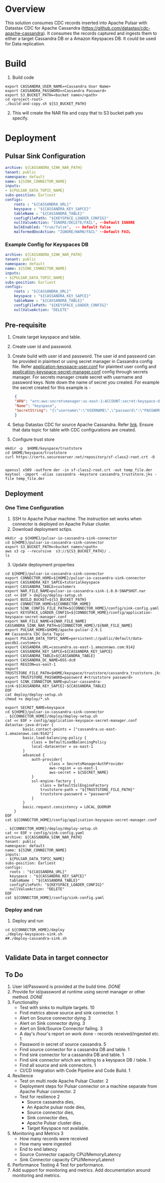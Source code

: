 # Overview
This solution consumes CDC records inserted into Apache Pulsar with Datastax CDC for Apache Cassandra (https://github.com/datastax/cdc-apache-cassandra). 
It consumes the records captured and ingests them to either a target Cassandra DB or a Amazon Keyspaces DB. It could be used for Data replication. 
# Build
1. Build code
```
export CASSANDRA_USER_NAME=<Cassandra User Name>
export CASSANDRA_PASSWORD=<Cassandra Password>
export S3_BUCKET_PATH=<bucket name>/<path>
cd <project-root>
./build-and-copy.sh ${S3_BUCKET_PATH}
```
2. This will create the NAR file and copy that to S3 bucket path you specify. 

# Deployment
## Pulsar Sink Configuration
```yaml
archive: ${CASSANDRA_SINK_NAR_PATH}
tenant: public
namespace: default
name: ${SINK_CONNECTOR_NAME}
inputs:
- ${PULSAR_DATA_TOPIC_NAME}
subs-position: Earliest
configs:
    roots : "${CASSANDRA_URL}"
    keyspace : "${CASSANDRA_KEY_SAPCE}"
    tableName : "${CASSANDRA_TABLE}"
    configFilePath: "${KEYSPACE_LOADER_CONFIG}"
    nullValueAction: "IGNORE/DELETE/FAIL", --Default IGNORE
    bulkEnabled: "true/false",  -- Default false
    malformedDocAction: "IGNORE/WARN/FAIL" --Default FAIL

```

### Example Config for Keyspaces DB
```yaml
archive: ${CASSANDRA_SINK_NAR_PATH}
tenant: public
namespace: default
name: ${SINK_CONNECTOR_NAME}
inputs:
- ${PULSAR_DATA_TOPIC_NAME}
subs-position: Earliest
configs:
    roots : "${CASSANDRA_URL}"
    keyspace : "${CASSANDRA_KEY_SAPCE}"
    tableName : "${CASSANDRA_TABLE}"
    configFilePath: "${KEYSPACE_LOADER_CONFIG}"
    nullValueAction: "DELETE"
```
## Pre-requisite
1. Create target keyspace and table.
2. Create user id and password. 
3. Create build with user id and password. The user id and password can be provided in plaintext or using secret manager in Cassandra config file. Refer [application-keyspace-user.conf](./config/cassandra-loader/application-keyspace-user.conf) for plaintext user config and [application-keyspace-secret-manager.conf](./config/cassandra-loader/application-keyspace-secret-manager.conf) config through secrets manager. For secrets manager create secret with username and password keys. Note down the name of secret you created. For example the secret created for this example is -
   ```json
    {
    "ARN": "arn:aws:secretsmanager:us-east-1:ACCOUNT:secret:keyspace-df3HNX",
    "Name": "keyspace",
    "SecretString": "{\"username\":\"USERNAME\",\"password\":\"PASSWORD\"}"
    }
    ```

4. Setup Datastax CDC for source Apache Cassandra. Refer [link](../README.md). Ensure that data topic for table with CDC configurations are created. 
5. Configure trust store
```shell
mkdir -p  $HOME/keyspace/truststore
cd $HOME/keyspace/truststore
curl https://certs.secureserver.net/repository/sf-class2-root.crt -O
```
```shell

openssl x509 -outform der -in sf-class2-root.crt -out temp_file.der
keytool -import -alias cassandra -keystore cassandra_truststore.jks -file temp_file.der
```


## Deployment 
### One Time Configuration
1. SSH to Apache Pulsar machine. The instruction set works when connector is deployed on Apache Pulsar cluster. 
2. Download deployment sctips.
```shell
mkdir -p ${HOME}/pulsar-io-cassandra-sink-connector
cd ${HOME}/pulsar-io-cassandra-sink-connector
export S3_BUCKET_PATH=<bucket name>/<path>
aws s3 cp --recursive  s3://${S3_BUCKET_PATH}/ .
ls
```
3. Update deployment properties

```shell
cd ${HOME}/pulsar-io-cassandra-sink-connector
export CONNECTOR_HOME=${HOME}/pulsar-io-cassandra-sink-connector
export CASSANDRA_KEY_SAPCE=tutorialkeyspace
export CASSANDRA_TABLE=customers
export NAR_FILE_NAME=pulsar-io-cassandra-sink-1.0.0-SNAPSHOT.nar
cat << EOF > deploy/deploy-setup.sh
export BUILD_BUCKET=${S3_BUCKET_PATH}
export CONNECTOR_HOME=${CONNECTOR_HOME}
export SINK_CONFIG_FILE_PATH=${CONNECTOR_HOME}/config/sink-config.yaml
export KEYSPACE_LOADER_CONFIG=${CONNECTOR_HOME}/config/application-keyspace-secret-manager.conf
export NAR_FILE_NAME=${NAR_FILE_NAME}
CASSANDRA_SINK_NAR_PATH=${CONNECTOR_HOME}/${NAR_FILE_NAME}
export PULSAR_HOME=$HOME/apache-pulsar-2.9.1
## Cassandra CDC Data Topic
export PULSAR_DATA_TOPIC_NAME=persistent://public/default/data-pocdb1.customers
export CASSANDRA_URL=cassandra.us-east-1.amazonaws.com:9142
export CASSANDRA_KEY_SAPCE=${CASSANDRA_KEY_SAPCE}
export CASSANDRA_TABLE=${CASSANDRA_TABLE}
export CASSANDRA_DC_NAME=OSS-dc0
export REGION=us-east-1
export TRUSTSTORE_FILE_PATH=$HOME/keyspace/truststore/cassandra_truststore.jks
export TRUSTSTORE_PASSWORD=password #<truststore password>
export SINK_CONNECTOR_NAME=pulsar-cassandra-sink-${CASSANDRA_KEY_SAPCE}-${CASSANDRA_TABLE}
EOF
cat deploy/deploy-setup.sh
chmod +x deploy/*.sh
```
```shell
export SECRET_NAME=keyspace
cd ${HOME}/pulsar-io-cassandra-sink-connector
. ${CONNECTOR_HOME}/deploy/deploy-setup.sh
cat << EOF > config/application-keyspace-secret-manager.conf
datastax-java-driver {
        basic.contact-points = ["cassandra.us-east-1.amazonaws.com:9142"]
        basic.load-balancing-policy {
            class = DefaultLoadBalancingPolicy
            local-datacenter = us-east-1
        }
        advanced {
            auth-provider{
                    class = SecretsManagerAuthProvider
                    aws-region = us-east-1
                    aws-secret = ${SECRET_NAME}
            }
            ssl-engine-factory {
                class = DefaultSslEngineFactory
                truststore-path = "${TRUSTSTORE_FILE_PATH}"
                truststore-password = "password"
            }
        }
        basic.request.consistency = LOCAL_QUORUM 
    }
EOF
cat ${CONNECTOR_HOME}/config/application-keyspace-secret-manager.conf

```
```shell
. ${CONNECTOR_HOME}/deploy/deploy-setup.sh
cat << EOF > config/sink-config.yaml
archive: ${CASSANDRA_SINK_NAR_PATH}
tenant: public
namespace: default
name: ${SINK_CONNECTOR_NAME}
inputs:
- ${PULSAR_DATA_TOPIC_NAME}
subs-position: Earliest
configs:
  roots : "${CASSANDRA_URL}"
  keyspace : "${CASSANDRA_KEY_SAPCE}"
  tableName : "${CASSANDRA_TABLE}"
  configFilePath: "${KEYSPACE_LOADER_CONFIG}"
  nullValueAction: "DELETE"
EOF
cat ${CONNECTOR_HOME}/config/sink-config.yaml

```
### Deploy and run
1. Deploy and run
```shell
cd ${CONNECTOR_HOME}/deploy
./deploy-keyspaces-sink.sh
##./deploy-cassandra-sink.sh


```

## Validate Data in target connector

## To Do
1. User Id/Password is provided at the build time. *DONE*
2. Provide for id/password at runtime using secret manager or other method. *DONE*
3. Functionality
   - Test with sinks to multiple targets. 10
   - Find metrics above source and sink connector. 1 
   - Alert on Source connector dying. 3
   - Alert on Sink connector dying. 3
   - Alert on Sink/Source Connector failing. 3
   - A day's /hour's report on work done - records received/ingested etc. 1
   - Password in secret of source cassandra. 5
   - Find source connector for a cassandra DB and table. 1
   - Find sink connector for a cassandra DB and table. 1
   - Find sink connector which are writing to a keyspace DB / table. 1
   - Find all source and sink connectors. 1
   - CI/CD Integration with Code Pipeline and Code Build. 1
4. Resilience
   - Test on multi node Apache Pulsar Cluster. 2
   - Deployment steps for Pulsar connector on a machine separate from Apache Pulsar connector. 2
   - Test for resilience 2
     - Source cassandra dies, 
     - An Apache pulsar node dies, 
     - Source connector dies, 
     - Sink connector dies, 
     - Apache Pulsar cluster dies , 
     - Target Keyspace not available. 
5. Monitoring and Metrics 3
   - How many records were received
   - How many were ingested
   - End to end latency
   - Source Connector capacity CPU/Memory/Latency
   - Sink Connector capacity CPU/Memory/Latenct
6. Performance Testing 4
   Test for performance.
6. Add support for monitoring and metrics. Add documentation around monitoring and metrics. 


